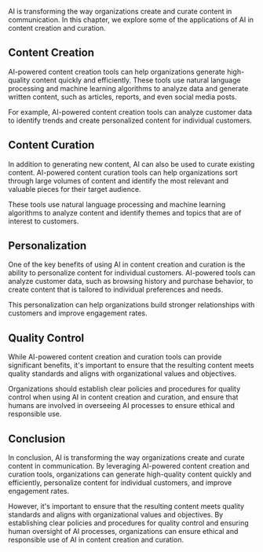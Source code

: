 
AI is transforming the way organizations create and curate content in communication. In this chapter, we explore some of the applications of AI in content creation and curation.

Content Creation
----------------

AI-powered content creation tools can help organizations generate high-quality content quickly and efficiently. These tools use natural language processing and machine learning algorithms to analyze data and generate written content, such as articles, reports, and even social media posts.

For example, AI-powered content creation tools can analyze customer data to identify trends and create personalized content for individual customers.

Content Curation
----------------

In addition to generating new content, AI can also be used to curate existing content. AI-powered content curation tools can help organizations sort through large volumes of content and identify the most relevant and valuable pieces for their target audience.

These tools use natural language processing and machine learning algorithms to analyze content and identify themes and topics that are of interest to customers.

Personalization
---------------

One of the key benefits of using AI in content creation and curation is the ability to personalize content for individual customers. AI-powered tools can analyze customer data, such as browsing history and purchase behavior, to create content that is tailored to individual preferences and needs.

This personalization can help organizations build stronger relationships with customers and improve engagement rates.

Quality Control
---------------

While AI-powered content creation and curation tools can provide significant benefits, it's important to ensure that the resulting content meets quality standards and aligns with organizational values and objectives.

Organizations should establish clear policies and procedures for quality control when using AI in content creation and curation, and ensure that humans are involved in overseeing AI processes to ensure ethical and responsible use.

Conclusion
----------

In conclusion, AI is transforming the way organizations create and curate content in communication. By leveraging AI-powered content creation and curation tools, organizations can generate high-quality content quickly and efficiently, personalize content for individual customers, and improve engagement rates.

However, it's important to ensure that the resulting content meets quality standards and aligns with organizational values and objectives. By establishing clear policies and procedures for quality control and ensuring human oversight of AI processes, organizations can ensure ethical and responsible use of AI in content creation and curation.

